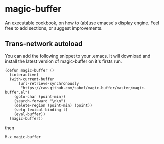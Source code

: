 # magic-buffer
An executable cookbook, on how to (ab)use emacse's display engine. Feel free to add sections, or suggest improvements.

## Trans-network autoload
You can add the following snippet to your .emacs. It will download and install the latest version of magic-buffer on it's firsts run.

    (defun magic-buffer ()
      (interactive)
      (with-current-buffer
          (url-retrieve-synchronously
           "https://raw.github.com/sabof/magic-buffer/master/magic-buffer.el")
        (goto-char (point-min))
        (search-forward "\n\n")
        (delete-region (point-min) (point))
        (setq lexical-binding t)
        (eval-buffer))
      (magic-buffer))

then

    M-x magic-buffer
